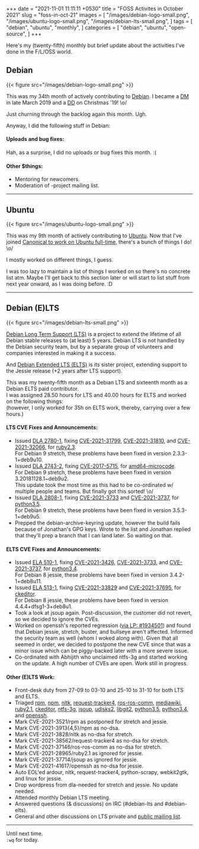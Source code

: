 +++
date = "2021-11-01 11:11:11 +0530"
title = "FOSS Activites in October 2021"
slug = "foss-in-oct-21"
images = [
    "/images/debian-logo-small.png",
    "/images/ubuntu-logo-small.png",
    "/images/debian-lts-small.png",
]
tags = [
    "debian",
    "ubuntu",
    "monthly",
]
categories = [
    "debian",
    "ubuntu",
    "open-source",
]
+++

Here's my (twenty-fifth) monthly but brief update about the activities I've done in the F/L/OSS world.

## Debian
{{< figure src="/images/debian-logo-small.png" >}}

This was my 34th month of actively contributing to [Debian](https://www.debian.org/).
I became a [DM](https://wiki.debian.org/DebianMaintainer) in late March 2019 and a [DD](https://wiki.debian.org/DebianDeveloper) on Christmas '19! \o/

Just churning through the backlog again this month. Ugh.

Anyway, I did the following stuff in Debian:

#### Uploads and bug fixes:

Hah, as a surprise, I did no uploads or bug fixes this month. :(

#### Other $things:

- Mentoring for newcomers.
- Moderation of -project mailing list.

---

## Ubuntu
{{< figure src="/images/ubuntu-logo-small.png" >}}

This was my 9th month of actively contributing to [Ubuntu](https://ubuntu.com/about).
Now that I've joined [Canonical to work on Ubuntu full-time](https://utkarsh2102.com/posts/hello-canonical/), there's a bunch of things I do! \o/

I mostly worked on different things, I guess.

I was too lazy to maintain a list of things I worked on so there's
no concrete list atm. Maybe I'll get back to this section later or
will start to list stuff from next year onward, as I was doing before. :D

---

## Debian (E)LTS
{{< figure src="/images/debian-lts-small.png" >}}

[Debian Long Term Support (LTS)](https://www.freexian.com/en/services/debian-lts.html) is a project to extend the lifetime of all Debian stable releases to (at least) 5 years. Debian LTS is not handled by the Debian security team, but by a separate group of volunteers and companies interested in making it a success.  

And [Debian Extended LTS (ELTS)](https://deb.freexian.com/extended-lts) is its sister project, extending support to the Jessie release (+2 years after LTS support).

This was my twenty-fifth month as a Debian LTS and sixteenth month as a Debian ELTS paid contributor.  
I was assigned 28.50 hours for LTS and 40.00 hours for ELTS and worked on the following things:  
(however, I only worked for 35h on ELTS work, thereby, carrying over a few hours.)

#### LTS CVE Fixes and Announcements:

- Issued [DLA 2780-1](), fixing [CVE-2021-31799](https://security-tracker.debian.org/tracker/CVE-2021-31799), [CVE-2021-31810](https://security-tracker.debian.org/tracker/CVE-2021-31810), and [CVE-2021-32066](https://security-tracker.debian.org/tracker/CVE-2021-32066), for [ruby2.3](https://tracker.debian.org/pkg/ruby2.3).  
  For Debian 9 stretch, these problems have been fixed in version 2.3.3-1+deb9u10.
- Issued [DLA 2743-2](), fixing [CVE-2017-5715](https://security-tracker.debian.org/tracker/CVE-2017-5715), for [amd64-microcode](https://tracker.debian.org/pkg/amd64-microcode).  
  For Debian 9 stretch, these problems have been fixed in version 3.20181128.1~deb9u2.  
  This update took the most time as this had to be co-ordinated w/ multiple people and teams. But finally got this sorted! \o/
- Issued [DLA 2808-1](), fixing [CVE-2021-3733](https://security-tracker.debian.org/tracker/CVE-2021-3733) and [CVE-2021-3737](https://security-tracker.debian.org/tracker/CVE-2021-3737), for [python3.5](https://tracker.debian.org/pkg/python3.5).  
  For Debian 9 stretch, these problems have been fixed in version 3.5.3-1+deb9u5.
- Prepped the debian-archive-keyring update, however the build fails because of Jonathan's GPG keys.
  Wrote to the list and Jonathan replied that they'll prep a branch that I can land later. So waiting on that.

#### ELTS CVE Fixes and Announcements:

- Issued [ELA 510-1](), fixing [CVE-2021-3426](https://security-tracker.debian.org/tracker/CVE-2021-3426), [CVE-2021-3733](https://security-tracker.debian.org/tracker/CVE-2021-3733), and [CVE-2021-3737](https://security-tracker.debian.org/tracker/CVE-2021-3737), for [python3.4](https://tracker.debian.org/pkg/python3.4).  
  For Debian 8 jessie, these problems have been fixed in version 3.4.2-1+deb8u11.
- Issued [ELA 513-1](), fixing [CVE-2021-33829](https://security-tracker.debian.org/tracker/CVE-2021-33829) and [CVE-2021-37695](https://security-tracker.debian.org/tracker/CVE-2021-37695), for [ckeditor](https://tracker.debian.org/pkg/ckeditor).  
  For Debian 8 jessie, these problems have been fixed in version 4.4.4+dfsg1-3+deb8u1.
- Took a look at jsoup again. Post-discussion, the customer did not revert, so we decided to ignore the CVEs.
- Worked on openssh's reported regression ([via LP: #1934501](https://bugs.launchpad.net/ubuntu/+source/openssh/+bug/1934501)) and found that Debian
  jessie, stretch, buster, and bullseye aren't affected. Informed the security team as well (whom I woked along with). Given that all seemed in order,
  we decided to postpone the new CVE since that was a minor issue which can be piggy-backed later with a more severe issue.
- Co-ordinated with Abhijith who unclaimed ntfs-3g and started working on the update. A high number of CVEs are open. Work still in progress.

#### Other (E)LTS Work:

- Front-desk duty from 27-09 to 03-10 and 25-10 to 31-10 for both LTS and ELTS.
- Triaged [rpm](https://tracker.debian.org/pkg/rpm),
[npm](https://tracker.debian.org/pkg/npm),
[nltk](https://tracker.debian.org/pkg/nltk),
[request-tracker4](https://tracker.debian.org/pkg/request-tracker4),
[ros-ros-comm](https://tracker.debian.org/pkg/ros-ros-comm),
[mediawiki](https://tracker.debian.org/pkg/mediawiki),
[ruby2.1](https://tracker.debian.org/pkg/ruby2.1),
[ckeditor](https://tracker.debian.org/pkg/ckeditor),
[ntfs-3g](https://tracker.debian.org/pkg/ntfs-3g),
[jsoup](https://tracker.debian.org/pkg/jsoup),
[udisks2](https://tracker.debian.org/pkg/udisks2),
[libgit2](https://tracker.debian.org/pkg/libgit2),
[python3.5](https://tracker.debian.org/pkg/python3.5),
[python3.4](https://tracker.debian.org/pkg/python3.4), and
[openssh](https://tracker.debian.org/pkg/openssh).
- Mark CVE-2021-3521/rpm as postponed for stretch and jessie.
- Mark CVE-2021-3913{4,5}/npm as no-dsa.
- Mark CVE-2021-3828/nltk as no-dsa for stretch.
- Mark CVE-2021-38562/request-tracker4 as no-dsa for stretch.
- Mark CVE-2021-37146/ros-ros-comm as no-dsa for stretch.
- Mark CVE-2021-28965/ruby2.1 as ignored for jessie.
- Mark CVE-2021-37714/jsoup as ignored for jessie.
- Mark CVE-2021-41617/openssh as no-dsa for jessie.
- Auto EOL'ed ardour, nltk, request-tracker4, python-scrapy, webkit2gtk, and linux for jessie.
- Drop wordpress from dla-needed for stretch and jessie. No update needed.
- Attended monthly Debian LTS meeting.
- Answered questions (& discussions) on IRC (#debian-lts and #debian-elts).
- General and other discussions on LTS private and [public mailing list](https://lists.debian.org/debian-lts/2021/10/threads.html).

---

Until next time.  
`:wq` for today.
